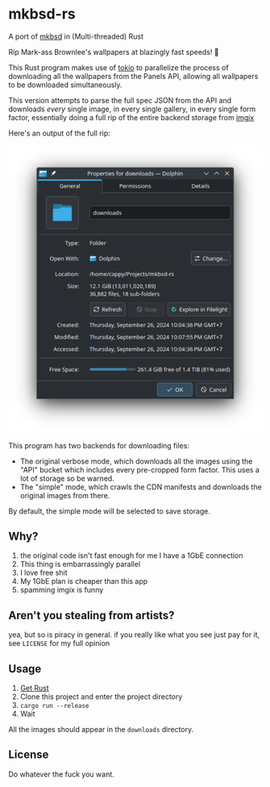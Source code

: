 # mkbsd-rs

A port of [mkbsd](https://github.com/nadimkobeissi/mkbsd) in (Multi-threaded) Rust

Rip Mark-ass Brownlee's wallpapers at blazingly fast speeds! 🚀

This Rust program makes use of [tokio](https://tokio.rs/) to parallelize the process of downloading all the wallpapers from the Panels API, allowing all wallpapers
to be downloaded simultaneously.

This version attempts to parse the full spec JSON from the API and downloads _every_ single image, in every single gallery, in every single form factor, essentially doing a full
rip of the entire backend storage from [imgix](https://imgix.com)

Here's an output of the full rip:

![image](./assets/folder.png)

This program has two backends for downloading files:

- The original verbose mode, which downloads all the images using the "API" bucket which includes every pre-cropped form factor. This uses a lot of storage so be warned.
- The "simple" mode, which crawls the CDN manifests and downloads the original images from there.

By default, the simple mode will be selected to save storage.

## Why?

1. the original code isn't fast enough for me I have a 1GbE connection
2. This thing is embarrassingly parallel
3. I love free shit
4. My 1GbE plan is cheaper than this app
5. spamming imgix is funny

## Aren't you stealing from artists?

yea, but so is piracy in general. if you really like what you see just pay for it, see `LICENSE` for my full opinion

## Usage

1. [Get Rust](https://rustup.rs)
2. Clone this project and enter the project directory
3. `cargo run --release`
4. Wait

All the images should appear in the `downloads` directory.

## License

Do whatever the fuck you want.
